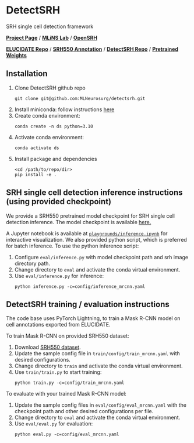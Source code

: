 # DetectSRH

SRH single cell detection framework

[**Project Page**](https://mlins.org/elucidate) /
[**MLiNS Lab**](https://mlins.org) /
[**OpenSRH**](https://github.com/MLNeurosurg/opensrh)

[**ELUCIDATE Repo**](https://github.com/MLNeurosurg/Elucidate) / 
[**SRH550 Annotation**](https://www.dropbox.com/scl/fo/iwiirpegnky6f12sbsdra/ACo28a5SQR9gjlGH_zx9Aow?dl=0&e=2&rlkey=npvrsi7kaovfy8rfgz7nuas5k&st=d944fm4e) / 
[**DetectSRH Repo**](https://github.com/MLNeurosurg/detectsrh) / 
[**Pretrained Weights**](https://www.dropbox.com/scl/fo/iwiirpegnky6f12sbsdra/ACo28a5SQR9gjlGH_zx9Aow?dl=0&e=2&rlkey=npvrsi7kaovfy8rfgz7nuas5k&st=d944fm4e)


## Installation

1. Clone DetectSRH github repo
    ```console
    git clone git@github.com:MLNeurosurg/detectsrh.git
    ```
2. Install miniconda: follow instructions
    [here](https://docs.conda.io/en/latest/miniconda.html)
3. Create conda environment:
    ```console
    conda create -n ds python=3.10
    ```
4. Activate conda environment:
    ```console
    conda activate ds
    ```
5. Install package and dependencies
    ```console
    <cd /path/to/repo/dir>
    pip install -e .
    ```

## SRH single cell detection inference instructions (using provided checkpoint)

We provide a SRH550 pretrained model checkpoint for SRH single cell detection inference. The model checkpoint is available [here.](https://www.dropbox.com/scl/fi/g3g3t3gaxkq06x07wc3cz/elucidate_model.ckpt?rlkey=m2iqgcg7dpv5v8mrz4zu1bnli&st=7zlzocly&dl=0)

A Jupyter notebook is available at [`playgrounds/inference.ipynb`](ds/playgrounds/inference.ipynb) for interactive visualization. We also provided python script, which is preferred for batch inference. To use the python inference script:

1. Configure `eval/inference.py` with model checkpoint path and srh image directory path.
2. Change directory to `eval` and activate the conda virtual environment.
3. Use `eval/inference.py` for inference:
   ```console
   python inference.py -c=config/inference_mrcnn.yaml
   ```

## DetectSRH training / evaluation instructions

The code base uses PyTorch Lightning, to train a Mask R-CNN model on cell
annotations exported from ELUCIDATE.

To train Mask R-CNN on provided SRH550 dataset:

1. Download [SRH550 dataset](https://www.dropbox.com/scl/fi/2jkjhyf19btxkqjo1awep/srh550_public.tgz?rlkey=l416wim4ntrwd2c3npif1z6jr&st=t4mngzy4&dl=0).
2. Update the sample config file in `train/config/train_mrcnn.yaml` with desired configurations.
3. Change directory to `train` and activate the conda virtual environment.
4. Use `train/train.py` to start training:
   ```console
   python train.py -c=config/train_mrcnn.yaml
   ```

To evaluate with your trained Mask R-CNN model:

1. Update the sample config files in `eval/config/eval_mrcnn.yaml` with the
   checkpoint path and other desired configurations per file.
2. Change directory to `eval` and activate the conda virtual environment.
3. Use `eval/eval.py` for evaluation:
   ```console
   python eval.py -c=config/eval_mrcnn.yaml
   ```

